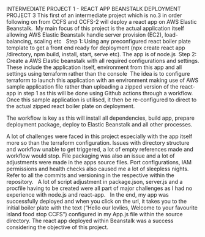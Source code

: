 INTERMEDIATE PROJECT 1 - REACT APP BEANSTALK DEPLOYMENT PROJECT 3
This first of an intermediate project which is no.3 in order following on from CCFS and CCFS-2 will deploy a react app on AWS Elastic Beanstalk. 
 My main focus of this project is the actual application itself allowing AWS Elastic Beanstalk handle server provision (EC2), load-balancing, scaling etc   Step 1: Using any preconfigured react boiler plate template to get a front end ready for deployment (npx create react app /directory, npm build, install, start, serve etc). The app is of node.js  Step 2: Create a AWS Elastic beanstalk with all required configurations and settings. These include the application itself, environment from this app and all settings using terraform rather than the console  The idea is to configure terraform to launch this application with an environment making use of AWS sample application file rather than uploading a zipped version of the react-app in step 1 as this will be done using Github actions through a workflow. Once this sample application is utilised, it then be re-configured to direct to the actual zipped react boiler plate on deployment. 

The workflow is key as this will install all dependencies, build app, prepare deployment package, deploy to Elastic Beanstalk and all other processes. 

A lot of challenges were faced in this project especially with the app itself more so than the terraform configuration. Issues with directory structure and workflow unable to get triggered, a lot of empty references made and workflow would stop. File packaging was also an issue and a lot of  adjustments were made in the apps source files. Port configurations, IAM permissions and health checks also caused me a lot of sleepless nights. Refer to all the commits and versioning in the respective within the repository.   A lot of script adjustment in package.json, server.js and a procfile having to be created were all part of major challenges as I had no experience with node.js and react-app.   In the end, my app was successfully deployed and when you click on the url, it takes you to the initial boiler plate with the text (“Hello our lovlies, Welcome to your favourite island food stop CCFS”) configured in my App.js file within the source directory. The react app deployed within Beanstalk was a success considering the objective of this project.
